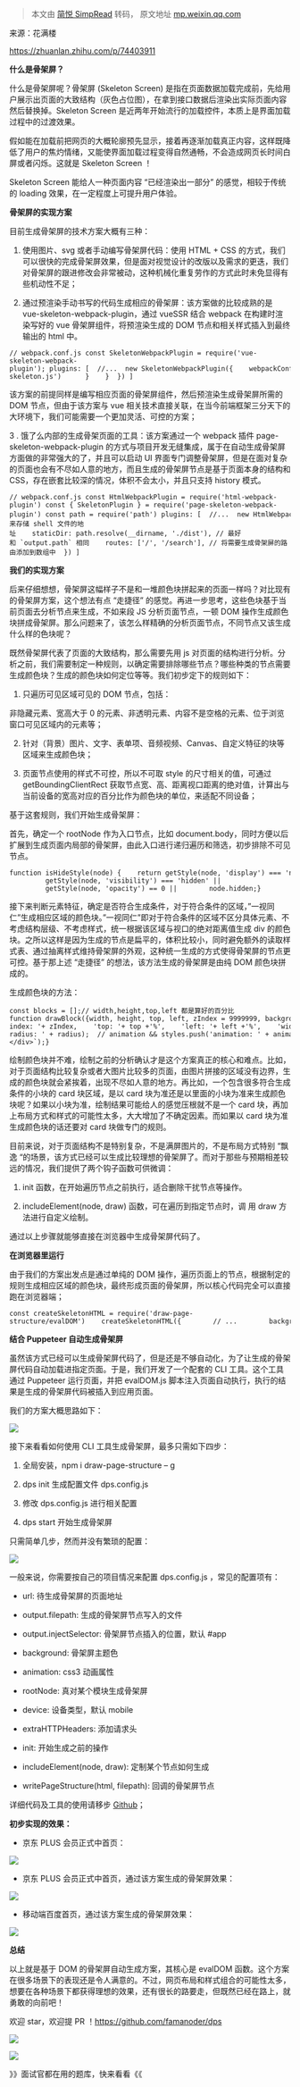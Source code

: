 > 本文由 [简悦 SimpRead](http://ksria.com/simpread/) 转码， 原文地址 [mp.weixin.qq.com](https://mp.weixin.qq.com/s/X2IK5mA6HRcnl2_d9NpNOg)

来源：花满楼

https://zhuanlan.zhihu.com/p/74403911

**什么是骨架屏？**

什么是骨架屏呢？骨架屏 (Skeleton Screen) 是指在页面数据加载完成前，先给用户展示出页面的大致结构（灰色占位图），在拿到接口数据后渲染出实际页面内容然后替换掉。Skeleton Screen 是近两年开始流行的加载控件，本质上是界面加载过程中的过渡效果。

假如能在加载前把网页的大概轮廓预先显示，接着再逐渐加载真正内容，这样既降低了用户的焦灼情绪，又能使界面加载过程变得自然通畅，不会造成网页长时间白屏或者闪烁。这就是 Skeleton Screen ！

Skeleton Screen 能给人一种页面内容 “已经渲染出一部分” 的感觉，相较于传统的 loading 效果，在一定程度上可提升用户体验。

**骨架屏的实现方案**

目前生成骨架屏的技术方案大概有三种：

1. 使用图片、svg 或者手动编写骨架屏代码：使用 HTML + CSS 的方式，我们可以很快的完成骨架屏效果，但是面对视觉设计的改版以及需求的更迭，我们对骨架屏的跟进修改会非常被动，这种机械化重复劳作的方式此时未免显得有些机动性不足；

2. 通过预渲染手动书写的代码生成相应的骨架屏：该方案做的比较成熟的是 vue-skeleton-webpack-plugin，通过 vueSSR 结合 webpack 在构建时渲染写好的 vue 骨架屏组件，将预渲染生成的 DOM 节点和相关样式插入到最终输出的 html 中。

```
// webpack.conf.js const SkeletonWebpackPlugin = require('vue-skeleton-webpack-plugin'); plugins: [  //...  new SkeletonWebpackPlugin({    webpackConfig: {      entry: {        app: resolve('./src/entry-skeleton.js')      }    }  }) ]
```

该方案的前提同样是编写相应页面的骨架屏组件，然后预渲染生成骨架屏所需的 DOM 节点，但由于该方案与 vue 相关技术直接关联，在当今前端框架三分天下的大环境下，我们可能需要一个更加灵活、可控的方案；

3 . 饿了么内部的生成骨架页面的工具：该方案通过一个 webpack 插件 page-skeleton-webpack-plugin 的方式与项目开发无缝集成，属于在自动生成骨架屏方面做的非常强大的了，并且可以启动 UI 界面专门调整骨架屏，但是在面对复杂的页面也会有不尽如人意的地方，而且生成的骨架屏节点是基于页面本身的结构和 CSS，存在嵌套比较深的情况，体积不会太小，并且只支持 history 模式。

```
// webpack.conf.js const HtmlWebpackPlugin = require('html-webpack-plugin') const { SkeletonPlugin } = require('page-skeleton-webpack-plugin') const path = require('path') plugins: [  //...  new HtmlWebpackPlugin({    // Your HtmlWebpackPlugin config  }),  new SkeletonPlugin({    pathname: path.resolve(__dirname, `${customPath}`), // 用来存储 shell 文件的地址    staticDir: path.resolve(__dirname, './dist'), // 最好和 `output.path` 相同    routes: ['/', '/search'], // 将需要生成骨架屏的路由添加到数组中  }) ]
```

**我们的实现方案**

后来仔细想想，骨架屏这幅样子不是和一堆颜色块拼起来的页面一样吗？对比现有的骨架屏方案，这个想法有点 “走捷径” 的感觉。再进一步思考，这些色块基于当前页面去分析节点来生成，不如来段 JS 分析页面节点，一顿 DOM 操作生成颜色块拼成骨架屏。那么问题来了，该怎么样精确的分析页面节点，不同节点又该生成什么样的色块呢？

既然骨架屏代表了页面的大致结构，那么需要先用 js 对页面的结构进行分析。分析之前，我们需要制定一种规则，以确定需要排除哪些节点？哪些种类的节点需要生成颜色块？生成的颜色块如何定位等等。我们初步定下的规则如下：

1. 只遍历可见区域可见的 DOM 节点，包括：

非隐藏元素、宽高大于 0 的元素、非透明元素、内容不是空格的元素、位于浏览窗口可见区域内的元素等；

2. 针对（背景）图片、文字、表单项、音频视频、Canvas、自定义特征的块等区域来生成颜色块；

3. 页面节点使用的样式不可控，所以不可取 style 的尺寸相关的值，可通过 getBoundingClientRect 获取节点宽、高、距离视口距离的绝对值，计算出与当前设备的宽高对应的百分比作为颜色块的单位，来适配不同设备；

基于这套规则，我们开始生成骨架屏：

首先，确定一个 rootNode 作为入口节点，比如 document.body，同时方便以后扩展到生成页面内局部的骨架屏，由此入口进行递归遍历和筛选，初步排除不可见节点。

```
function isHideStyle(node) {    return getStyle(node, 'display') === 'none' ||         getStyle(node, 'visibility') === 'hidden' ||         getStyle(node, 'opacity') == 0 ||        node.hidden;}
```

接下来判断元素特征，确定是否符合生成条件，对于符合条件的区域，”一视同仁”生成相应区域的颜色块。”一视同仁”即对于符合条件的区域不区分具体元素、不考虑结构层级、不考虑样式，统一根据该区域与视口的绝对距离值生成 div 的颜色块。之所以这样是因为生成的节点是扁平的，体积比较小，同时避免额外的读取样式表、通过抽离样式维持骨架屏的外观，这种统一生成的方式使得骨架屏的节点更可控。基于那上述 “走捷径” 的想法，该方法生成的骨架屏是由纯 DOM 颜色块拼成的。

生成颜色块的方法：

```
const blocks = [];// width,height,top,left 都是算好的百分比function drawBlock({width, height, top, left, zIndex = 9999999, background, radius} = {}) {  const styles = [    'position: fixed',    'z-index: '+ zIndex,    'top: '+ top +'%',    'left: '+ left +'%',    'width: '+ width +'%',    'height: '+ height +'%',    'background: '+ background  ];  radius && radius != '0px' && styles.push('border-radius: ' + radius);  // animation && styles.push('animation: ' + animation);  blocks.push(`<div style="${ styles.join(';') }"></div>`);}
```

绘制颜色块并不难，绘制之前的分析确认才是这个方案真正的核心和难点。比如，对于页面结构比较复杂或者大图片比较多的页面，由图片拼接的区域没有边界，生成的颜色块就会紧挨着，出现不尽如人意的地方。再比如，一个包含很多符合生成条件的小块的 card 块区域，是以 card 块为准还是以里面的小块为准来生成颜色块呢？如果以小块为准，绘制结果可能给人的感觉压根就不是一个 card 块，再加上布局方式和样式的可能性太多，大大增加了不确定因素。而如果以 card 块为准生成颜色块的话还要对 card 块做专门的规则。

目前来说，对于页面结构不是特别复杂，不是满屏图片的，不是布局方式特别 “飘逸 “的场景，该方式已经可以生成比较理想的骨架屏了。而对于那些与预期相差较远的情况，我们提供了两个钩子函数可供微调：

1. init 函数，在开始遍历节点之前执行，适合删除干扰节点等操作。

2. includeElement(node, draw) 函数，可在遍历到指定节点时，调 用 draw 方法进行自定义绘制。

通过以上步骤就能够直接在浏览器中生成骨架屏代码了。

**在浏览器里运行**

由于我们的方案出发点是通过单纯的 DOM 操作，遍历页面上的节点，根据制定的规则生成相应区域的颜色块，最终形成页面的骨架屏，所以核心代码完全可以直接跑在浏览器端；

```
const createSkeletonHTML = require('draw-page-structure/evalDOM')    createSkeletonHTML({        // ...        background: 'red',        animation: 'opacity 1s linear infinite;'    }).then(skeletonHTML => {        console.log(skeletonHTML)    }).catch(e => {        console.error(e)    })
```

**结合 Puppeteer 自动生成骨架屏**

虽然该方式已经可以生成骨架屏代码了，但是还是不够自动化，为了让生成的骨架屏代码自动加载进指定页面。于是，我们开发了一个配套的 CLI 工具。这个工具通过 Puppeteer 运行页面，并把 evalDOM.js 脚本注入页面自动执行，执行的结果是生成的骨架屏代码被插入到应用页面。

我们的方案大概思路如下：

![](https://mmbiz.qpic.cn/sz_mmbiz_jpg/H8M5QJDxMHobp5iaFW2AG2jWq1jqiasMLkiaEqHTKgzPfrRdCiaa6OuYP83ibjVYmWZeOfV0oaHhicwpWibWKJLKicZXzg/640?wx_fmt=jpeg)

接下来看看如何使用 CLI 工具生成骨架屏，最多只需如下四步：

1. 全局安装，npm i draw-page-structure – g

2. dps init 生成配置文件 dps.config.js

3. 修改 dps.config.js 进行相关配置

4. dps start 开始生成骨架屏

只需简单几步，然而并没有繁琐的配置：

![](https://mmbiz.qpic.cn/sz_mmbiz_jpg/H8M5QJDxMHobp5iaFW2AG2jWq1jqiasMLkNZEswYiaWlngm2COAge9zatsLPeuGMsYsDHqYG4FFaCfJpN1ibdwMFBQ/640?wx_fmt=jpeg)

一般来说，你需要按自己的项目情况来配置 dps.config.js ，常见的配置项有：

*   url: 待生成骨架屏的页面地址
    
*   output.filepath: 生成的骨架屏节点写入的文件
    
*   output.injectSelector: 骨架屏节点插入的位置，默认 #app
    
*   background: 骨架屏主题色
    
*   animation: css3 动画属性
    
*   rootNode: 真对某个模块生成骨架屏
    
*   device: 设备类型，默认 mobile
    
*   extraHTTPHeaders: 添加请求头
    
*   init: 开始生成之前的操作
    
*   includeElement(node, draw): 定制某个节点如何生成
    
*   writePageStructure(html, filepath): 回调的骨架屏节点
    

详细代码及工具的使用请移步 [Github]( famanoder/dps)；

**初步实现的效果：**

* 京东 PLUS 会员正式中首页：

![](https://mmbiz.qpic.cn/sz_mmbiz_jpg/H8M5QJDxMHobp5iaFW2AG2jWq1jqiasMLk7QbRdR81xxxicgAT3tTcy1jkOicDYCwEus7A4Eic7bpMsqE7icmBJYYhicw/640?wx_fmt=jpeg)

* 京东 PLUS 会员正式中首页，通过该方案生成的骨架屏效果：

![](https://mmbiz.qpic.cn/sz_mmbiz_gif/H8M5QJDxMHobp5iaFW2AG2jWq1jqiasMLkofroLG2JicMSvx1g9rfGAjGIX6sias9kyhBOQ2MHTIAHQey6ibnZic3l2w/640?wx_fmt=gif)

* 移动端百度首页，通过该方案生成的骨架屏效果：

![](https://mmbiz.qpic.cn/sz_mmbiz_jpg/H8M5QJDxMHobp5iaFW2AG2jWq1jqiasMLkJibaaysPice1pVLcV9W9XCCmGdK5Tj0iblKgk4cPILq8n7TIicwORmvNUw/640?wx_fmt=jpeg)

**总结**

以上就是基于 DOM 的骨架屏自动生成方案，其核心是 evalDOM 函数。这个方案在很多场景下的表现还是令人满意的。不过，网页布局和样式组合的可能性太多，想要在各种场景下都获得理想的效果，还有很长的路要走，但既然已经在路上，就勇敢的向前吧！

欢迎 star，欢迎提 PR ！https://github.com/famanoder/dps

![](https://mmbiz.qpic.cn/sz_mmbiz_jpg/H8M5QJDxMHobp5iaFW2AG2jWq1jqiasMLkuhTc7EJVQgmmDVzx1ribCYXH1Z5vDCQYS4zYZV4KicDgGQmbOHy00pKg/640?wx_fmt=jpeg)

![](https://mmbiz.qpic.cn/sz_mmbiz_png/H8M5QJDxMHpfug7eo0bpXVYicId4V9tZIGGOB0zO9klU12D6iap0ib0IwAAKZ6vyJKuiaIwN4yibqxPPcP8b9e84vKA/640?wx_fmt=jpeg)

》》面试官都在用的题库，快来看看《《